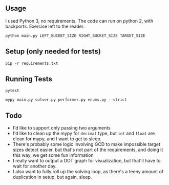 
Usage
---

I used Python 3, no requirements. The code can run on python 2, with backports. Exercise left to the reader.

    python main.py LEFT_BUCKET_SIZE RIGHT_BUCKET_SIZE TARGET_SIZE

Setup (only needed for tests)
---

    pip -r requirements.txt

Running Tests
---

    pytest

    mypy main.py solver.py performer.py enums.py --strict

Todo
---

* I'd like to support only passing two arguments
* I'd like to clean up the mypy for `decimal` type, but `int` and `float` are clean for mypy, and I want to get to sleep.
* There's probably some logic involving GCD to make impossible target sizes detect easier, but that's not part of the requirements, and doing it this way, we get some fun information
* I really want to output a DOT graph for visualization, but that'll have to wait for another day.
* I also want to fully roll up the solving loop, as there's a teeny amount of duplication in setup, but again, sleep.
